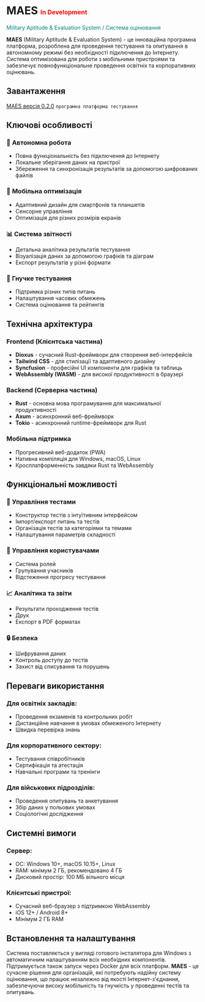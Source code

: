 # MAES <span style="color:red; font-size:1rem">In Development</span>
<p><span style="color:teal">Military Aptitude & Evaluation System / Система оцінювання</span></p>


**MAES** (Military Aptitude & Evaluation System) - це інноваційна програмна платформа, розроблена для проведення тестування та опитування в автономному режимі без необхідності підключення до Інтернету. Система оптимізована для роботи з мобільними пристроями та забезпечує повнофункціональне проведення освітніх та корпоративних оцінювань.

## Завантаження
[MAES версія 0.2.0](https://github.com/AnatoliiShliakhto/maes/releases/download/v0.2.0/maes.msi) `програмна платформа тестування`


## Ключові особливості
### 🔌 **Автономна робота**
- Повна функціональність без підключення до Інтернету
- Локальне зберігання даних на пристрої
- Збереження та синхронізація результатів за допомогою шифрованих файлів

### 📱 **Мобільна оптимізація**
- Адаптивний дизайн для смартфонів та планшетів
- Сенсорне управління
- Оптимізація для різних розмірів екранів

### 📊 **Система звітності**
- Детальна аналітика результатів тестування
- Візуалізація даних за допомогою графіків та діаграм
- Експорт результатів у різні формати

### 🎯 **Гнучке тестування**
- Підтримка різних типів питань
- Налаштування часових обмежень
- Система оцінювання та рейтингів

## Технічна архітектура
### **Frontend (Клієнтська частина)**
- **Dioxus** - сучасний Rust-фреймворк для створення веб-інтерфейсів
- **Tailwind CSS** - для стилізації та адаптивного дизайну
- **Syncfusion** - професійні UI компоненти для графіків та таблиць
- **WebAssembly (WASM)** - для високої продуктивності в браузері

### **Backend (Серверна частина)**
- **Rust** - основна мова програмування для максимальної продуктивності
- **Axum** - асинхронний веб-фреймворк
- **Tokio** - асинхронний runtime-фреймворк для Rust

### **Мобільна підтримка**
- Прогресивний веб-додаток (PWA)
- Нативна компіляція для Windows, macOS, Linux
- Кросплатформенність завдяки Rust та WebAssembly

## Функціональні можливості
### 📝 **Управління тестами**
- Конструктор тестів з інтуїтивним інтерфейсом
- Імпорт/експорт питань та тестів
- Організація тестів за категоріями та темами
- Налаштування параметрів складності

### 👥 **Управління користувачами**
- Система ролей
- Групування учасників
- Відстеження прогресу тестування

### 📈 **Аналітика та звіти**
- Результати проходження тестів
- Друк
- Експорт в PDF форматах

### 🔒 **Безпека**
- Шифрування даних
- Контроль доступу до тестів
- Захист від списування та порушень

## Переваги використання
### **Для освітніх закладів:**
- Проведення екзаменів та контрольних робіт
- Дистанційне навчання в умовах обмеженого Інтернету
- Швидка перевірка знань

### **Для корпоративного сектору:**
- Тестування співробітників
- Сертифікація та атестація
- Навчальні програми та тренінги

### **Для військових підрозділів:**
- Проведення опитувань та анкетування
- Збір даних у польових умовах
- Соціологічні дослідження

## Системні вимоги
### **Сервер:**
- ОС: Windows 10+, macOS 10.15+, Linux
- RAM: мінімум 2 ГБ, рекомендовано 4 ГБ
- Дисковий простір: 100 МБ вільного місця

### **Клієнтські пристрої:**
- Сучасний веб-браузер з підтримкою WebAssembly
- iOS 12+ / Android 8+
- Мінімум 2 ГБ RAM

## Встановлення та налаштування
Система поставляється у вигляді готового інсталятора для Windows з автоматичним налаштуванням всіх необхідних компонентів. Підтримується також запуск через Docker для всіх платформ.
**MAES** - це сучасне рішення для організацій, які потребують надійну систему оцінювання, що працює незалежно від якості Інтернет-з'єднання, забезпечуючи високу мобільність та гнучкість у проведенні тестів та опитувань.
